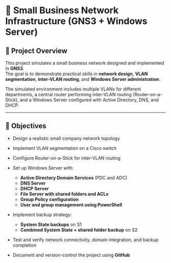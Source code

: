 # 🏢 Small Business Network Infrastructure (GNS3 + Windows Server)

## 📘 Project Overview
This project simulates a small business network designed and implemented in **GNS3**.  
The goal is to demonstrate practical skills in **network design**, **VLAN segmentation**, **inter-VLAN routing**, and **Windows Server administration**.

The simulated environment includes multiple VLANs for different departments, a central router performing inter-VLAN routing (Router-on-a-Stick), and a Windows Server configured with Active Directory, DNS, and DHCP.

---

## 🎯 Objectives

* Design a realistic small company network topology
* Implement VLAN segmentation on a Cisco switch
* Configure Router-on-a-Stick for inter-VLAN routing
* Set up Windows Server with:

  * **Active Directory Domain Services** (PDC and ADC)
  * **DNS Server**
  * **DHCP Server**
  * **File Server with shared folders and ACLs**
  * **Group Policy configuration**
  * **User and group management using PowerShell**
* Implement backup strategy:

  * **System State backups** on S1
  * **Combined System State + shared folder backup** on S2
* Test and verify network connectivity, domain integration, and backup completion
* Document and version-control the project using **GitHub**
